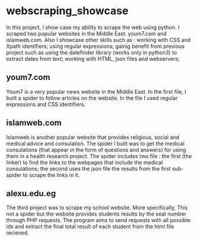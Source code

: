 # webscraping_showcase
In this project, I show case my ability to scrape the web using python. I scraped two popular websites in the Middle East: youm7.com and islamweb.com. Also I showcase other skills such as : working with CSS and Xpath identifiers; using regular expressions; gainig benefit from previous project such as using the datefinder library (works only in python3) to extract dates from text; working with HTML, json files and webservers; 

## youm7.com
Youm7 is a very popular news website in the Middle East. In the first file, I built a spider to follow articles on the website. In the file I used regular expressions and CSS identifiers.

## islamweb.com
Islamweb is another popular website that provides religious, social and medical advice and consulation. The spider I built was to get the medical consulations (that appear in the form of questions and answers) for using them in a health research project. The spider includes two file : the first (the linker) to find the links to the webpages that include the medical consulations; the second uses the json file the results from the first sub-spider to scrape the links in it.

## alexu.edu.eg
The third project was to scrape my school website. More specifically, This not a spider but the website provides students results by the seat number through PHP requests. The program aims to send requests with all possible ids and extract the final total result of each student from the html file recieved. 



